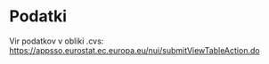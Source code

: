 # Podatki

Vir podatkov v obliki .cvs:
https://appsso.eurostat.ec.europa.eu/nui/submitViewTableAction.do
